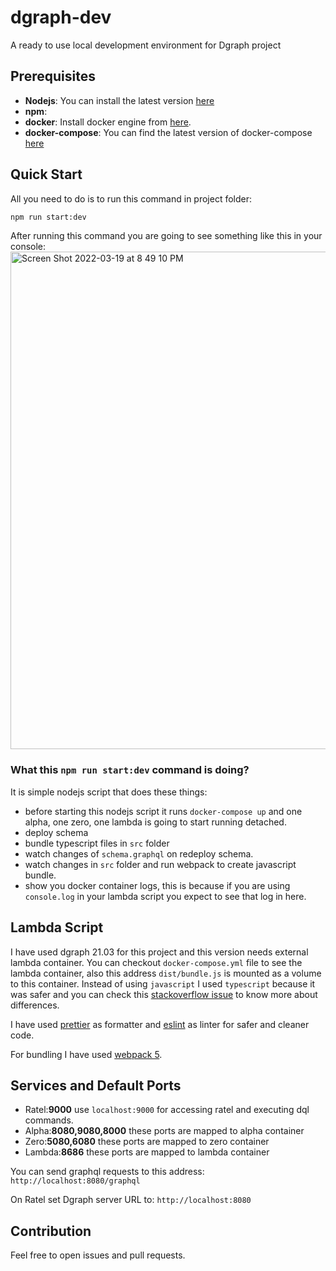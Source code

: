 # dgraph-dev
A ready to use local development environment for Dgraph project

## Prerequisites
- <b>Nodejs</b>: You can install the latest version [here](https://nodejs.org/en/)
- <b>npm</b>:
- <b>docker</b>: Install docker engine from [here](https://docs.docker.com/engine/install/).
- <b>docker-compose</b>: You can find the latest version of docker-compose [here](https://docs.docker.com/compose/install/)

## Quick Start
All you need to do is to run this command in project folder:
```bash
npm run start:dev
```
After running this command you are going to see something like this in your console:
 <img width="796" alt="Screen Shot 2022-03-19 at 8 49 10 PM" src="https://user-images.githubusercontent.com/43247296/159132560-83e0ae82-28ee-4f26-a369-da2953904ed3.png">

### What this `npm run start:dev` command is doing?
It is simple nodejs script that does these things:

- before starting this nodejs script it runs `docker-compose up` and one alpha, one zero, one lambda is going to start running detached.
- deploy schema
- bundle typescript files in `src` folder
- watch changes of `schema.graphql` on redeploy schema.
- watch changes in `src` folder and run webpack to create javascript bundle.
- show you docker container logs, this is because if you are using `console.log` in your lambda script you expect to see that log in here.

## Lambda Script
I have used dgraph 21.03 for this project and this version needs external lambda container. You can checkout `docker-compose.yml` file to see the lambda container, also this address `dist/bundle.js` is mounted as a volume to this container. Instead of using `javascript` I used `typescript` because it was safer and you can check this [stackoverflow issue](https://stackoverflow.com/questions/12694530/what-is-typescript-and-why-would-i-use-it-in-place-of-javascript) to know more about differences.

I have used [prettier](https://prettier.io/) as formatter and [eslint](https://eslint.org/) as linter for safer and cleaner code.

For bundling I have used [webpack 5](https://webpack.js.org/blog/2020-10-10-webpack-5-release/).

## Services and Default Ports
- Ratel:<b>9000</b> use `localhost:9000` for accessing ratel and executing dql commands.
- Alpha:<b>8080,9080,8000</b> these ports are mapped to alpha container
- Zero:<b>5080,6080</b> these ports are mapped to zero container
- Lambda:<b>8686</b> these ports are mapped to lambda container

You can send graphql requests to this address: `http://localhost:8080/graphql`

On Ratel set Dgraph server URL to: `http://localhost:8080`

## Contribution
Feel free to open issues and pull requests.
